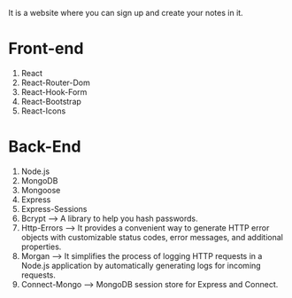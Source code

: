It is a website where you can sign up and create your notes in it.
 

# Front-end 
1. React
2. React-Router-Dom
3. React-Hook-Form
4. React-Bootstrap
5. React-Icons

# Back-End

1. Node.js
2. MongoDB
3. Mongoose
4. Express
5. Express-Sessions
6. Bcrypt --> A library to help you hash passwords.
7. Http-Errors --> It provides a convenient way to generate HTTP error objects with customizable status codes, error messages, and additional properties.
8. Morgan --> It simplifies the process of logging HTTP requests in a Node.js application by automatically generating logs for incoming requests.
9. Connect-Mongo --> MongoDB session store for Express and Connect.



